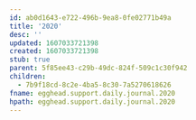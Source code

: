 ```yaml
---
id: ab0d1643-e722-496b-9ea8-0fe02771b49a
title: '2020'
desc: ''
updated: 1607033721398
created: 1607033721398
stub: true
parent: 5f85ee43-c29b-49dc-824f-509c1c30f942
children:
  - 7b9f18cd-8c2e-4ba5-8c30-7a5270618626
fname: egghead.support.daily.journal.2020
hpath: egghead.support.daily.journal.2020
---
```



